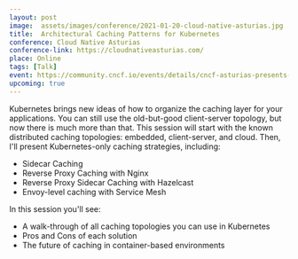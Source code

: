```yaml
---
layout: post
image:  assets/images/conference/2021-01-20-cloud-native-asturias.jpg
title:  Architectural Caching Patterns for Kubernetes
conference: Cloud Native Asturias
conference-link: https://cloudnativeasturias.com/
place: Online
tags: [Talk]
event: https://community.cncf.io/events/details/cncf-asturias-presents-cloud-native-asturias-jan21/#/
upcoming: true
---
```


Kubernetes brings new ideas of how to organize the caching layer for your applications. You can still use the old-but-good client-server topology, but now there is much more than that. This session will start with the known distributed caching topologies: embedded, client-server, and cloud. Then, I'll present Kubernetes-only caching strategies, including:
- Sidecar Caching
- Reverse Proxy Caching with Nginx
- Reverse Proxy Sidecar Caching with Hazelcast
- Envoy-level caching with Service Mesh

In this session you'll see:
- A walk-through of all caching topologies you can use in Kubernetes
- Pros and Cons of each solution
- The future of caching in container-based environments
